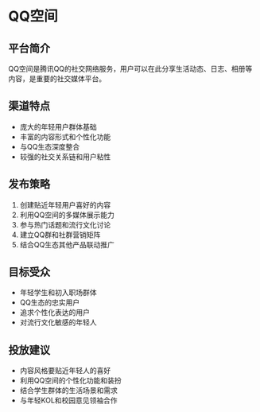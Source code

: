 # QQ空间

## 平台简介
QQ空间是腾讯QQ的社交网络服务，用户可以在此分享生活动态、日志、相册等内容，是重要的社交媒体平台。

## 渠道特点
- 庞大的年轻用户群体基础
- 丰富的内容形式和个性化功能
- 与QQ生态深度整合
- 较强的社交关系链和用户粘性

## 发布策略
1. 创建贴近年轻用户喜好的内容
2. 利用QQ空间的多媒体展示能力
3. 参与热门话题和流行文化讨论
4. 建立QQ群和社群营销矩阵
5. 结合QQ生态其他产品联动推广

## 目标受众
- 年轻学生和初入职场群体
- QQ生态的忠实用户
- 追求个性化表达的用户
- 对流行文化敏感的年轻人

## 投放建议
- 内容风格要贴近年轻人的喜好
- 利用QQ空间的个性化功能和装扮
- 结合学生群体的生活场景和需求
- 与年轻KOL和校园意见领袖合作